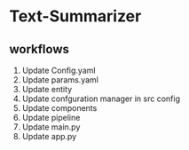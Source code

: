 # Text-Summarizer

## workflows
1. Update Config.yaml
2. Update params.yaml
3. Update entity
4. Update confguration manager in src config
5. Update components
6. Update pipeline
7. Update main.py
8. Update app.py
